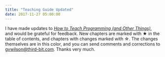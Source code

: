 ```yaml
---
title: "Teaching Guide Updated"
date: 2017-11-27 05:00:00
---
```


I have made updates to _[How to Teach Programming (and Other Things)]({{site.github.url}}/teaching/)_,
and would be grateful for feedback.
New chapters are marked with &#x2605; in the table of contents,
and chapters with changes marked with &#x2606;.
The changes themselves are in <span class="changed">this color</span>,
and you can send comments and corrections to [gvwilson@third-bit.com](mailto:gvwilson@third-bit.com).
Thanks very much.